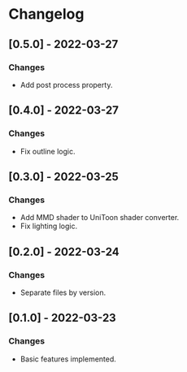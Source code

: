 # Changelog

## [0.5.0] - 2022-03-27
### Changes
- Add post process property.

## [0.4.0] - 2022-03-27
### Changes
- Fix outline logic.

## [0.3.0] - 2022-03-25
### Changes
- Add MMD shader to UniToon shader converter.
- Fix lighting logic.

## [0.2.0] - 2022-03-24
### Changes
- Separate files by version.

## [0.1.0] - 2022-03-23
### Changes
- Basic features implemented.